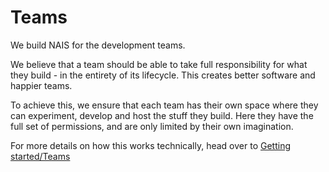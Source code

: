# Teams

We build NAIS for the development teams.

We believe that a team should be able to take full responsibility for what they build - in the entirety of its lifecycle. 
This creates better software and happier teams.

To achieve this, we ensure that each team has their own space where they can experiment, develop and host the stuff they build.
Here they have the full set of permissions, and are only limited by their own imagination.

For more details on how this works technically, head over to [Getting started/Teams](/basics/teams)
